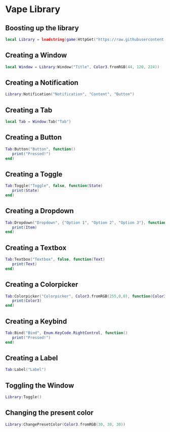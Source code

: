 # Vape Library

## Boosting up the library
```lua
local Library = loadstring(game:HttpGet("https://raw.githubusercontent.com/Random-Nooby/Projects/main/Librarys/Vape/Vape%20Source.lua"))()
```

## Creating a Window
```lua
local Window = Library:Window("Title", Color3.fromRGB(44, 120, 224))
```

## Creating a Notification
```lua
Library:Notification("Notification", "Content", "Button")
```

## Creating a Tab
```lua
local Tab = Window:Tab("Tab")
```

## Creating a Button
```lua
Tab:Button("Button", function()
   print("Pressed!")
end)
```

## Creating a Toggle
```lua
Tab:Toggle("Toggle", false, function(State)
   print(State)
end)
```

## Creating a Dropdown
```lua
Tab:Dropdown("Dropdown", {"Option 1", "Option 2", "Option 3"}, function(Item)
   print(Item)
end)
```

## Creating a Textbox
```lua
Tab:Textbox("Textbox", false, function(Text)
   print(Text)
end)
```

## Creating a Colorpicker
```lua
Tab:Colorpicker("Colorpicker", Color3.fromRGB(255,0,0), function(Color3)
   print(Color3)
end)
```

## Creating a Keybind
```lua
Tab:Bind("Bind", Enum.KeyCode.RightControl, function()
   print("Pressed!")
end)
```

## Creating a Label
```lua
Tab:Label("Label")
```

## Toggling the Window
```lua
Library:Toggle()
```

## Changing the present color
```lua
Library:ChangePresetColor(Color3.fromRGB(30, 30, 30))
```
